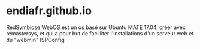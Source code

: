 # endiafr.github.io
RedSymbiose WebOS est un os basé sur Ubuntu MATE 17.04, créer avec remastersys, et qui a pour but de faciiliter l'installations d'un serveur web et du "webmin" ISPConfig
